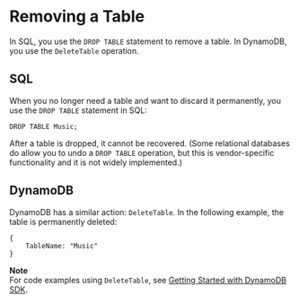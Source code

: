 # Removing a Table<a name="SQLtoNoSQL.RemoveTable"></a>

In SQL, you use the `DROP TABLE` statement to remove a table\. In DynamoDB, you use the `DeleteTable` operation\.

## SQL<a name="SQLtoNoSQL.RemoveTable.SQL"></a>

When you no longer need a table and want to discard it permanently, you use the `DROP TABLE` statement in SQL:

```
DROP TABLE Music;
```

After a table is dropped, it cannot be recovered\. \(Some relational databases do allow you to undo a `DROP TABLE` operation, but this is vendor\-specific functionality and it is not widely implemented\.\)

## DynamoDB<a name="SQLtoNoSQL.RemoveTable.DynamoDB"></a>

DynamoDB has a similar action: `DeleteTable`\. In the following example, the table is permanently deleted:

```
{
    TableName: "Music"
}
```

**Note**  
For code examples using `DeleteTable`, see [Getting Started with DynamoDB SDK](GettingStarted.md)\.